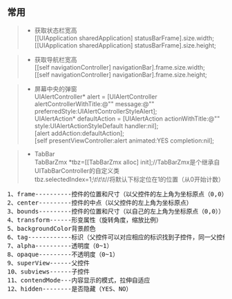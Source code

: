 ## 常用
> + 获取状态栏宽高<br>
> [[UIApplication sharedApplication] statusBarFrame].size.width;<br>
> [[UIApplication sharedApplication] statusBarFrame].size.height;<br>

> + 获取导航栏宽高<br>
> [[self navigationController] navigationBar].frame.size.width;<br>
> [[self navigationController] navigationBar].frame.size.height;<br>

> + 屏幕中央的弹窗<br>
> UIAlertController* alert = 
[UIAlertController alertControllerWithTitle:@"" message:@"" preferredStyle:UIAlertControllerStyleAlert];<br>
> UIAlertAction* defaultAction = [UIAlertAction actionWithTitle:@"" style:UIAlertActionStyleDefault handler:nil];<br>
> [alert addAction:defaultAction];<br>
> [self presentViewController:alert animated:YES completion:nil];<br>

> + TabBar<br>
> TabBarZmx *tbz=[[TabBarZmx alloc] init];//TabBarZmx是个继承自UITabBarController的自定义类<br>
> tbz.selectedIndex=1;\t\t\t//将默认下标定位在1的位置（从0开始计数）<br>

<pre>
1、frame----------控件的位置和尺寸（以父控件的左上角为坐标原点（0,0）） 
2、center---------控件的中点（以父控件的左上角为坐标原点）
3、bounds---------控件的位置和尺寸（以自己的左上角为坐标原点（0,0））
4、transform------形变属性（旋转角度，缩放比例）
5、backgroundColor背景颜色
6、tag------------标识（父控件可以对应相应的标识找到子控件，同一父控件的子控件不要使用相同tag）
7、alpha----------透明度（0~1）
8、opaque---------不透明度（0~1）
9、superView------父控件
10、subviews------子控件
11、contendMode---内容显示的模式，拉伸自适应
12、hidden--------是否隐藏（YES、NO）
</pre>
